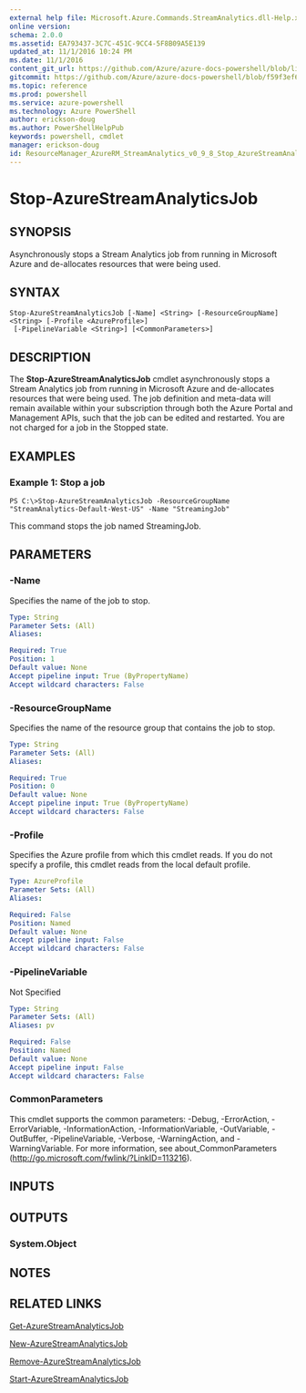 ```yaml
---
external help file: Microsoft.Azure.Commands.StreamAnalytics.dll-Help.xml
online version: 
schema: 2.0.0
ms.assetid: EA793437-3C7C-451C-9CC4-5F8B09A5E139
updated_at: 11/1/2016 10:24 PM
ms.date: 11/1/2016
content_git_url: https://github.com/Azure/azure-docs-powershell/blob/live/azureps-cmdlets-docs/ResourceManager/AzureRM.StreamAnalytics/v0.9.8/Stop-AzureStreamAnalyticsJob.md
gitcommit: https://github.com/Azure/azure-docs-powershell/blob/f59f3ef60bc592383812213e69fd77ba950759ed/azureps-cmdlets-docs/ResourceManager/AzureRM.StreamAnalytics/v0.9.8/Stop-AzureStreamAnalyticsJob.md
ms.topic: reference
ms.prod: powershell
ms.service: azure-powershell
ms.technology: Azure PowerShell
author: erickson-doug
ms.author: PowerShellHelpPub
keywords: powershell, cmdlet
manager: erickson-doug
id: ResourceManager_AzureRM_StreamAnalytics_v0_9_8_Stop_AzureStreamAnalyticsJob_md
---
```


# Stop-AzureStreamAnalyticsJob

## SYNOPSIS
Asynchronously stops a Stream Analytics job from running in Microsoft Azure and de-allocates resources that were being used.

## SYNTAX

```
Stop-AzureStreamAnalyticsJob [-Name] <String> [-ResourceGroupName] <String> [-Profile <AzureProfile>]
 [-PipelineVariable <String>] [<CommonParameters>]
```

## DESCRIPTION
The **Stop-AzureStreamAnalyticsJob** cmdlet asynchronously stops a Stream Analytics job from running in Microsoft Azure and de-allocates resources that were being used.
The job definition and meta-data will remain available within your subscription through both the Azure Portal and Management APIs, such that the job can be edited and restarted.
You are not charged for a job in the Stopped state.

## EXAMPLES

### Example 1: Stop a job
```
PS C:\>Stop-AzureStreamAnalyticsJob -ResourceGroupName "StreamAnalytics-Default-West-US" -Name "StreamingJob"
```

This command stops the job named StreamingJob.

## PARAMETERS

### -Name
Specifies the name of the job to stop.

```yaml
Type: String
Parameter Sets: (All)
Aliases: 

Required: True
Position: 1
Default value: None
Accept pipeline input: True (ByPropertyName)
Accept wildcard characters: False
```

### -ResourceGroupName
Specifies the name of the resource group that contains the job to stop.

```yaml
Type: String
Parameter Sets: (All)
Aliases: 

Required: True
Position: 0
Default value: None
Accept pipeline input: True (ByPropertyName)
Accept wildcard characters: False
```

### -Profile
Specifies the Azure profile from which this cmdlet reads.
If you do not specify a profile, this cmdlet reads from the local default profile.

```yaml
Type: AzureProfile
Parameter Sets: (All)
Aliases: 

Required: False
Position: Named
Default value: None
Accept pipeline input: False
Accept wildcard characters: False
```

### -PipelineVariable
Not Specified

```yaml
Type: String
Parameter Sets: (All)
Aliases: pv

Required: False
Position: Named
Default value: None
Accept pipeline input: False
Accept wildcard characters: False
```

### CommonParameters
This cmdlet supports the common parameters: -Debug, -ErrorAction, -ErrorVariable, -InformationAction, -InformationVariable, -OutVariable, -OutBuffer, -PipelineVariable, -Verbose, -WarningAction, and -WarningVariable. For more information, see about_CommonParameters (http://go.microsoft.com/fwlink/?LinkID=113216).

## INPUTS

## OUTPUTS

### System.Object

## NOTES

## RELATED LINKS

[Get-AzureStreamAnalyticsJob](xref:ResourceManager/AzureRM.StreamAnalytics/v0.9.8/Get-AzureStreamAnalyticsJob.md)

[New-AzureStreamAnalyticsJob](xref:ResourceManager/AzureRM.StreamAnalytics/v0.9.8/New-AzureStreamAnalyticsJob.md)

[Remove-AzureStreamAnalyticsJob](xref:ResourceManager/AzureRM.StreamAnalytics/v0.9.8/Remove-AzureStreamAnalyticsJob.md)

[Start-AzureStreamAnalyticsJob](xref:ResourceManager/AzureRM.StreamAnalytics/v0.9.8/Start-AzureStreamAnalyticsJob.md)


